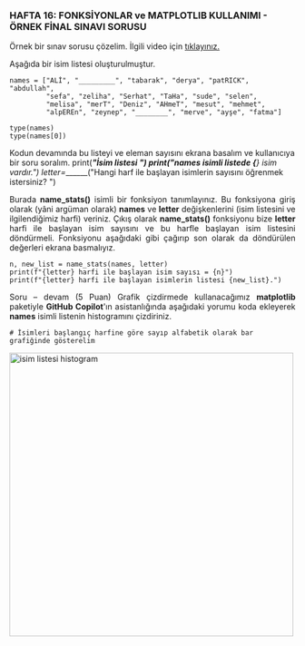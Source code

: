 <h3>HAFTA 16: FONKSİYONLAR ve MATPLOTLIB KULLANIMI - ÖRNEK FİNAL SINAVI SORUSU</h3>

<p align="justify">Örnek bir sınav sorusu çözelim. İlgili video için <a href="https://www.youtube.com/watch?v=1dqgCfbsiUg">tıklayınız.</a>

<p align="justify">Aşağıda bir isim listesi oluşturulmuştur.</p>

```
names = ["ALİ", "_________", "tabarak", "derya", "patRICK", "abdullah", 
         "sefa", "zeliha", "Serhat", "TaHa", "sude", "selen", 
         "melisa", "merT", "Deniz", "AHmeT", "mesut", "mehmet",
         "alpEREn", "zeynep", "________", "merve", "ayşe", "fatma"]
```

```
type(names)
type(names[0])
```

Kodun devamında bu listeyi ve eleman sayısını ekrana basalım ve kullanıcıya bir soru soralım.
print(___"İsim listesi __________")
print(___"names isimli listede {_________} isim vardır.")
letter=_______("Hangi harf ile başlayan isimlerin sayısını öğrenmek istersiniz? ")


<p align="justify">Burada <b>name_stats()</b> isimli bir fonksiyon tanımlayınız. Bu fonksiyona giriş olarak (yâni argüman olarak) <b>names</b> ve <b>letter</b> değişkenlerini (isim listesini ve ilgilendiğimiz harfi) veriniz. Çıkış olarak <b>name_stats()</b> fonksiyonu bize <b>letter</b> harfi ile başlayan isim sayısını ve bu harfle başlayan isim listesini döndürmeli. Fonksiyonu aşağıdaki gibi çağırıp son olarak da döndürülen değerleri ekrana basmalıyız.</p>

```
n, new_list = name_stats(names, letter)
print(f"{letter} harfi ile başlayan isim sayısı = {n}")
print(f"{letter} harfi ile başlayan isimlerin listesi {new_list}.")
```

<p align="justify">
Soru – devam (5 Puan) Grafik çizdirmede kullanacağımız <b>matplotlib</b> paketiyle <b>GitHub Copilot</b>'ın asistanlığında aşağıdaki yorumu koda ekleyerek <b>names</b> isimli listenin histogramını çizdiriniz.</p>

```
# İsimleri başlangıç harfine göre sayıp alfabetik olarak bar grafiğinde gösterelim
```

<img src="isim_listesi_histogram.png" alt="isim listesi histogram" width=500 height=auto>